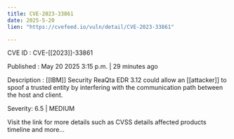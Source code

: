 ```yaml
---
title: CVE-2023-33861
date: 2025-5-20
lien: "https://cvefeed.io/vuln/detail/CVE-2023-33861"

---
```


CVE ID : CVE-[[2023]]-33861

Published :  May 20
2025
3:15 p.m. | 29 minutes ago

Description : [[IBM]] Security ReaQta EDR 3.12 could allow an [[attacker]] to spoof a trusted entity by interfering with the communication path between the host and client.

Severity: 6.5 | MEDIUM

Visit the link for more details
such as CVSS details
affected products
timeline
and more...
